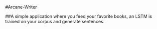 #Arcane-Writer

##A simple application where you feed your favorite books, an LSTM is trained on your corpus and generate sentences.